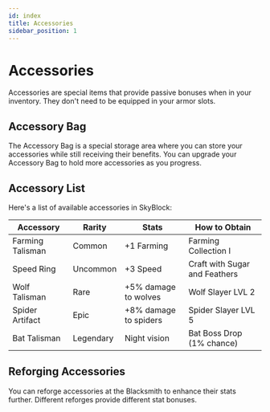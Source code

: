 ```yaml
---
id: index
title: Accessories
sidebar_position: 1
---
```


# Accessories

Accessories are special items that provide passive bonuses when in your inventory. They don't need to be equipped in your armor slots.

## Accessory Bag

The Accessory Bag is a special storage area where you can store your accessories while still receiving their benefits. You can upgrade your Accessory Bag to hold more accessories as you progress.

## Accessory List

Here's a list of available accessories in SkyBlock:

| Accessory | Rarity | Stats | How to Obtain |
|-----------|--------|-------|---------------|
| Farming Talisman | Common | +1 Farming | Farming Collection I |
| Speed Ring | Uncommon | +3 Speed | Craft with Sugar and Feathers |
| Wolf Talisman | Rare | +5% damage to wolves | Wolf Slayer LVL 2 |
| Spider Artifact | Epic | +8% damage to spiders | Spider Slayer LVL 5 |
| Bat Talisman | Legendary | Night vision | Bat Boss Drop (1% chance) |

## Reforging Accessories

You can reforge accessories at the Blacksmith to enhance their stats further. Different reforges provide different stat bonuses.